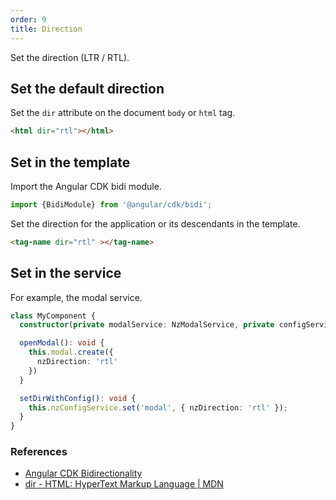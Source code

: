 ```yaml
---
order: 9
title: Direction
---
```


Set the direction (LTR / RTL).

## Set the default direction

Set the `dir` attribute on the document `body` or `html` tag.

```html
<html dir="rtl"></html>
```

## Set in the template

Import the Angular CDK bidi module.

```typescript
import {BidiModule} from '@angular/cdk/bidi';
```

Set the direction for the application or its descendants in the template.

```html
<tag-name dir="rtl" ></tag-name>
```

## Set in the service

For example, the modal service.

```typescript
class MyComponent {
  constructor(private modalService: NzModalService, private configService: NzConfigService) { }

  openModal(): void {
    this.modal.create({
      nzDirection: 'rtl'
    })
  }

  setDirWithConfig(): void {
    this.nzConfigService.set('modal', { nzDirection: 'rtl' });
  }
}
```

### References

- [Angular CDK  Bidirectionality](https://material.angular.io/cdk/bidi/api)
- [dir - HTML: HyperText Markup Language | MDN](https://developer.mozilla.org/en-US/docs/Web/HTML/Global_attributes/dir)
